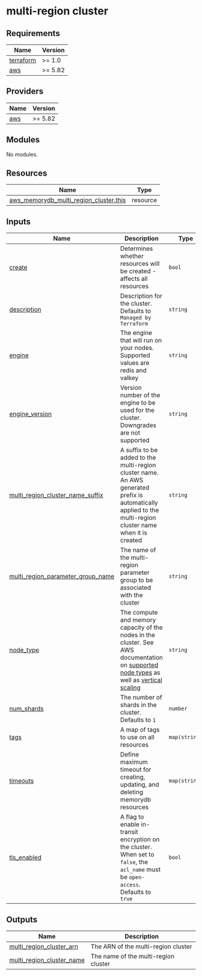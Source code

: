 # multi-region cluster

<!-- BEGIN_TF_DOCS -->
## Requirements

| Name | Version |
|------|---------|
| <a name="requirement_terraform"></a> [terraform](#requirement\_terraform) | >= 1.0 |
| <a name="requirement_aws"></a> [aws](#requirement\_aws) | >= 5.82 |

## Providers

| Name | Version |
|------|---------|
| <a name="provider_aws"></a> [aws](#provider\_aws) | >= 5.82 |

## Modules

No modules.

## Resources

| Name | Type |
|------|------|
| [aws_memorydb_multi_region_cluster.this](https://registry.terraform.io/providers/hashicorp/aws/latest/docs/resources/memorydb_multi_region_cluster) | resource |

## Inputs

| Name | Description | Type | Default | Required |
|------|-------------|------|---------|:--------:|
| <a name="input_create"></a> [create](#input\_create) | Determines whether resources will be created - affects all resources | `bool` | `true` | no |
| <a name="input_description"></a> [description](#input\_description) | Description for the cluster. Defaults to `Managed by Terraform` | `string` | `null` | no |
| <a name="input_engine"></a> [engine](#input\_engine) | The engine that will run on your nodes. Supported values are redis and valkey | `string` | `null` | no |
| <a name="input_engine_version"></a> [engine\_version](#input\_engine\_version) | Version number of the engine to be used for the cluster. Downgrades are not supported | `string` | `null` | no |
| <a name="input_multi_region_cluster_name_suffix"></a> [multi\_region\_cluster\_name\_suffix](#input\_multi\_region\_cluster\_name\_suffix) | A suffix to be added to the multi-region cluster name. An AWS generated prefix is automatically applied to the multi-region cluster name when it is created | `string` | `null` | no |
| <a name="input_multi_region_parameter_group_name"></a> [multi\_region\_parameter\_group\_name](#input\_multi\_region\_parameter\_group\_name) | The name of the multi-region parameter group to be associated with the cluster | `string` | `null` | no |
| <a name="input_node_type"></a> [node\_type](#input\_node\_type) | The compute and memory capacity of the nodes in the cluster. See AWS documentation on [supported node types](https://docs.aws.amazon.com/memorydb/latest/devguide/nodes.supportedtypes.html) as well as [vertical scaling](https://docs.aws.amazon.com/memorydb/latest/devguide/cluster-vertical-scaling.html) | `string` | `null` | no |
| <a name="input_num_shards"></a> [num\_shards](#input\_num\_shards) | The number of shards in the cluster. Defaults to `1` | `number` | `null` | no |
| <a name="input_tags"></a> [tags](#input\_tags) | A map of tags to use on all resources | `map(string)` | `{}` | no |
| <a name="input_timeouts"></a> [timeouts](#input\_timeouts) | Define maximum timeout for creating, updating, and deleting memorydb resources | `map(string)` | `{}` | no |
| <a name="input_tls_enabled"></a> [tls\_enabled](#input\_tls\_enabled) | A flag to enable in-transit encryption on the cluster. When set to `false`, the `acl_name` must be `open-access`. Defaults to `true` | `bool` | `null` | no |

## Outputs

| Name | Description |
|------|-------------|
| <a name="output_multi_region_cluster_arn"></a> [multi\_region\_cluster\_arn](#output\_multi\_region\_cluster\_arn) | The ARN of the multi-region cluster |
| <a name="output_multi_region_cluster_name"></a> [multi\_region\_cluster\_name](#output\_multi\_region\_cluster\_name) | The name of the multi-region cluster |
<!-- END_TF_DOCS -->
